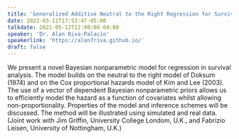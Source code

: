 ```yaml
---
title: 'Generalized Additive Neutral to the Right Regression for Survival Analysis'
date: 2022-03-11T17:53:47-05:00
talkdate: 2021-05-12T12:00:00-04:00
speaker: 'Dr. Alan Riva-Palacio'
speakerlink: 'https://alan7riva.github.io/'
draft: false
---
```


We present a novel Bayesian nonparametric model for regression in survival analysis. The model builds on the neutral to the right model of Doksum (1974) and on the Cox proportional hazards model of Kim and Lee (2003). The use of a vector of dependent Bayesian nonparametric priors allows us to efficiently model the hazard as a function of covariates whilst allowing non-proportionality. Properties of the model and inference schemes will be discussed. The method will be illustrated using simulated and real data. (Joint work with Jim Griffin, University College Londom, U.K., and Fabrizio Leisen, University of Nottingham, U.K.) 
